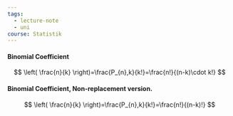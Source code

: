 ```yaml
---
tags:
  - lecture-note
  - uni
course: Statistik
---
```

#### Binomial Coefficient
$$
\left( \frac{n}{k} \right)=\frac{P_{n},k}{k!}=\frac{n!}{(n-k)\cdot k!}
$$

#### Binomial Coefficient, Non-replacement version.
$$
\left( \frac{n}{k} \right)=\frac{P_{n},k}{k!}=\frac{n!}{(n-k)!}
$$

